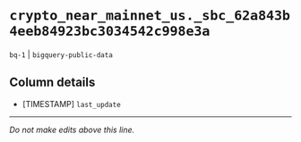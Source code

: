 # `crypto_near_mainnet_us._sbc_62a843b4eeb84923bc3034542c998e3a`
`bq-1` | `bigquery-public-data`

## Column details
* [TIMESTAMP] `last_update`

-------------------------------------------------------------------------------
*Do not make edits above this line.*
